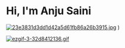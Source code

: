 # Hi, I'm Anju Saini 

[![23e3831d3dd1d42a5d61fb86a26b3915.jpg](https://i.postimg.cc/k58mqB1q/23e3831d3dd1d42a5d61fb86a26b3915.jpg)](https://postimg.cc/8F13bPg0)  )





[![ezgif-3-32d8412136.gif](https://i.postimg.cc/G2Cj9mRk/ezgif-3-32d8412136.gif)](https://postimg.cc/LqxPbRnX)
                                                              
                                                              
                                                              
                                                                            
